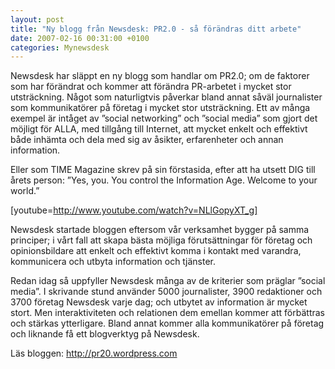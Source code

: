 ```yaml
---
layout: post
title: "Ny blogg från Newsdesk: PR2.0 - så förändras ditt arbete"
date: 2007-02-16 00:31:00 +0100
categories: Mynewsdesk
---
```

 Newsdesk har släppt en ny blogg som handlar om PR2.0; om de faktorer som har förändrat och kommer att förändra PR-arbetet i mycket stor utsträckning. Något som naturligtvis påverkar bland annat såväl journalister som kommunikatörer på företag i mycket stor utsträckning. 
Ett av många exempel är intåget av ”social networking” och ”social media” som gjort det möjligt för ALLA, med tillgång till Internet, att mycket enkelt och effektivt både inhämta och dela med sig av åsikter, erfarenheter och annan information.

Eller som TIME Magazine skrev på sin förstasida, efter att ha utsett DIG till årets person: ”Yes, you. You control the Information Age. Welcome to your world.”

[youtube=http://www.youtube.com/watch?v=NLlGopyXT_g]

Newsdesk startade bloggen eftersom vår verksamhet bygger på samma principer; i vårt fall att skapa bästa möjliga förutsättningar för företag och opinionsbildare att enkelt och effektivt komma i kontakt med varandra, kommunicera och utbyta information och tjänster. 

Redan idag så uppfyller Newsdesk många av de kriterier som präglar ”social media”. I skrivande stund använder 5000 journalister, 3900 redaktioner och 3700 företag Newsdesk varje dag; och utbytet av information är mycket stort.
Men interaktiviteten och relationen dem emellan kommer att förbättras och stärkas ytterligare. Bland annat kommer alla kommunikatörer på företag och liknande få ett blogverktyg på Newsdesk.

Läs bloggen: http://pr20.wordpress.com

